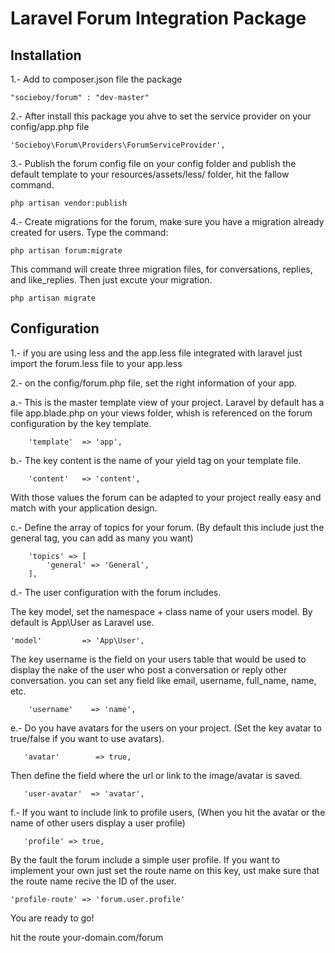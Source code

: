 # Laravel Forum Integration Package

## Installation

1.- Add to composer.json file the package
```
"socieboy/forum" : "dev-master"
```

2.- After install this package you ahve to set the service provider on your config/app.php file
```
'Socieboy\Forum\Providers\ForumServiceProvider',
```

3.- Publish the forum config file on your config folder and publish the default template to your resources/assets/less/ folder, hit the fallow command.
```
php artisan vendor:publish
```

4.- Create migrations for the forum, make sure you have a migration already created for users. Type the command:
```
php artisan forum:migrate
```
This command will create three migration files, for conversations, replies, and like_replies. Then just excute your migration.
```
php artisan migrate
```

## Configuration

1.- if you are using less and the app.less file integrated with laravel just import the forum.less file to your app.less

2.- on the config/forum.php file, set the right information of your app.

a.- This is the master template view of your project. Laravel by default has a file app.blade.php on your views folder, whish is referenced on the forum configuration by the key template.

```
    'template'  => 'app',
```

b.- The key content is the name of your yield tag on your template file.
```
    'content'   => 'content',
```

With those values the forum can be adapted to your project really easy and match with your application design.

c.- Define the array of topics for your forum. (By default this include just the general tag, you can add as many you want)
```
    'topics' => [
        'general' => 'General',
    ],
```

d.- The user configuration with the forum includes.

The key model, set the namespace + class name of your users model. By default is App\User as Laravel use.
```
'model'         => 'App\User',
```
The key username is the field on your users table that would be used to display the nake of the user who post a conversation or reply other conversation. you can set any field like email, username, full_name, name, etc.
```
    'username'    => 'name',
```

e.- Do you have avatars for the users on your project. (Set the key avatar to true/false if you want to use avatars).
```
   'avatar'        => true,
```
Then define the field where the url or link to the image/avatar is saved.
```
   'user-avatar'  => 'avatar',
```
f.- If you want to include link to profile users, (When you hit the avatar or the name of other users display a user profile)
```
   'profile' => true,
```

By the fault the forum include a simple user profile. If you want to implement your own just set the route name on this key, ust make sure that the route name recive the ID of the user.
```
'profile-route' => 'forum.user.profile'
```

You are ready to go!

hit the route your-domain.com/forum
